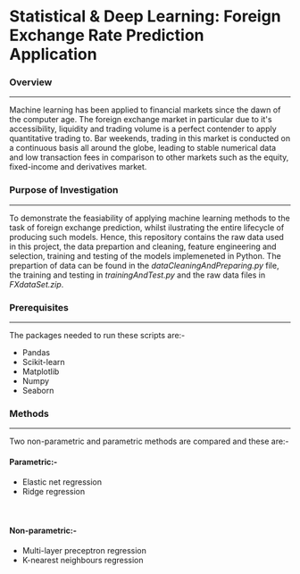 
# Statistical & Deep Learning: Foreign Exchange Rate Prediction Application


### Overview 
________________________________________________________________________________________________________________________________________
Machine learning has been applied to financial markets since the dawn of the computer age. The foreign exchange market in particular due to it's accessibility, liquidity and trading volume is a perfect contender to apply quantitative trading to. Bar weekends, trading in this market is conducted on a continuous basis all around the globe, leading to stable numerical data and low transaction fees in comparison to other markets such as the equity, fixed-income and derivatives market. 

### Purpose of Investigation 
________________________________________________________________________________________________________________________________________
To demonstrate the feasiability of applying machine learning methods to the task of foreign exchange prediction, whilst ilustrating the entire lifecycle of producing such models. Hence, this repository contains the raw data used in this project, the data prepartion and cleaning, feature engineering and selection, training and testing of the models implemeneted in Python. The prepartion of data can be found in the _dataCleaningAndPreparing.py_ file, the training and testing in _trainingAndTest.py_ and the raw data files in _FXdataSet.zip_. 

### Prerequisites
________________________________________________________________________________________________________________________________________
The packages needed to run these scripts are:-
* Pandas  
* Scikit-learn 
* Matplotlib 
* Numpy 
* Seaborn

### Methods
________________________________________________________________________________________________________________________________________
Two non-parametric and parametric methods are compared and these are:-
<br>
#### Parametric:-<br>
* Elastic net regression <br>
* Ridge regression <br>
<br> <br>
#### Non-parametric:-<br>
* Multi-layer preceptron regression <br>
* K-nearest neighbours regression <br>
        
        
